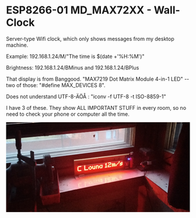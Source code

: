 # ESP8266-01 MD_MAX72XX - Wall-Clock
Server-type Wifi clock, which only shows messages from my desktop machine. 

Example: 192.168.1.24/M/"The time is $(date +'%H:%M')"

Brightness: 192.168.1.24/BMinus and 192.168.1.24/BPlus

That display is from Banggood.  "MAX7219 Dot Matrix Module 4-in-1 LED" -- two of those: "#define MAX_DEVICES 8". 

Does not understand UTF-8-ÄÖÅ : "iconv -f UTF-8 -t ISO-8859-1" 

I have 3 of these. They show ALL IMPORTANT STUFF in every room, so no need to check your phone or computer all the time.

<IMG src=kuva.png>
